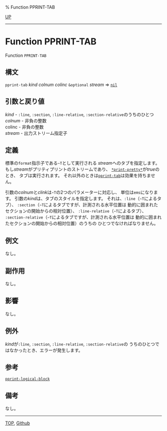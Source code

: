 % Function PPRINT-TAB

[UP](22.4.html)  

---

# Function **PPRINT-TAB**


Function `PPRINT-TAB`


## 構文

`pprint-tab` *kind* *colnum* *colinc* `&optional` *stream* => [`nil`](5.3.nil-variable.html)


## 引数と戻り値

*kind* - `:line`, `:section`, `:line-relative`, `:section-relative`のうちのひとつ  
*colnum* - 非負の整数  
colinc - 非負の整数  
*stream* - 出力ストリーム指定子


## 定義

標準の`format`指示子である`~T`として実行される
*stream*へのタブを指定します。
もし*stream*がプリティプリントのストリームであり、
[`*print-pretty*`](22.4.print-pretty.html)が*true*のとき、
タブは実行されます。
それ以外のときは[`pprint-tab`](22.4.pprint-tab.html)は効果を持ちません。

引数の*colnum*と*clink*は`~T`の2つのパラメーターに対応し、
単位は`ems`になります。
引数の*kind*は、タブのスタイルを指定します。
それは、`:line`（`~T`によるタブ）、
`:section`（`~T`によるタブですが、計測される水平位置は
動的に囲まれたセクションの開始からの相対位置）、
`:line-relative`（`~T`によるタブ）、
`:section-relative`（`~T`によるタブですが、計測される水平位置は
動的に囲まれたセクションの開始からの相対位置）のうちの
ひとつでなければなりません。


## 例文

なし。


## 副作用

なし。


## 影響

なし。


## 例外

*kind*が`:line`, `:section`, `:line-relative`, `:section-relative`の
うちのひとつではなかったとき、エラーが発生します。


## 参考

[`pprint-logical-block`](22.4.pprint-logical-block.html)


## 備考

なし。


---
[TOP](index.html),  [Github](https://github.com/nptcl/npt-japanese)

